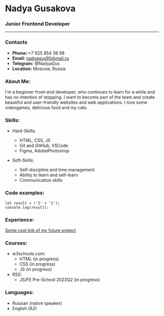 # Nadya Gusakova
### Junior Frontend Developer
*********
### Contacts
+ **Phone:**:+7 925 854 38 68
+ **Email:** nadyagus95@mail.ru
+ **Telegram:** @NadyaGus
+ **Location:** Moscow, Russia
### About Me:
I'm a beginner front-end developer, who continues to learn for a while and has no intention of stopping.
I want to become part of the team and create beautiful and user-friendly websites and web applications.
I love some videogames, delicious food and my cats.
### Skills:
* Hard-Skills:
  - HTML, CSS, JS
  - Git and GitHub, VSCode
  - Figma, AdobePhotoshop

* Soft-Skills:
  - Self-discipline and time management
  - Ability to learn and self-learn
  - Communication skills

### Code examples:
```
let result = ('2' + '1');
console.log(result);
```
### Experience:
[Some cool link of my future project](https://www.youtube.com/watch?v=dQw4w9WgXcQ&ab_channel=RickAstley)
### Courses:
* w3schools.com:
  - HTML (in progress)
  - CSS (in progress)
  - JS (in progress)
* RSS:
   - JS/FE Pre-School 2023Q2 (in progress)
### Languages:
* Russian (native speaker)
* English (A2)
